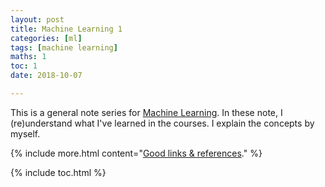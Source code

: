 ```yaml
---
layout: post
title: Machine Learning 1
categories: [ml]
tags: [machine learning]
maths: 1
toc: 1
date: 2018-10-07

---
```


This is a general note series for [Machine Learning](/categories#ml). In these note, I (re)understand what I've learned in the courses. I explain the concepts by myself.

{% include more.html content="[Good links & references](/links-urls-data-ml)." %}

{% include toc.html %}

